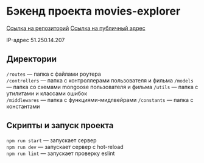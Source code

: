 # Бэкенд проекта movies-explorer

[Cсылка на репозиторий](https://github.com/joniksid1/movies-explorer-api)
[Cсылка на публичный адрес](https://api.joniksid.nomoredomainsmonster.ru/)

IP-адрес 51.250.14.207

## Директории

`/routes` — папка с файлами роутера  
`/controllers` — папка с контроллерами пользователя и фильма 
`/models` — папка со схемами mongoose пользователя и фильма
`/utils` — папка с утилитами и классами ошибок   
`/middlewares` — папка с функциями-мидлвейрами 
`/constants` — папка с константами   

## Скрипты и запуск проекта

`npm run start` — запускает сервер   
`npm run dev` — запускает сервер с hot-reload   
`npm run lint` — запускает проверку eslint

